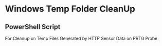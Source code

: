 # Windows Temp Folder CleanUp
## PowerShell Script
For Cleanup on Temp Files Generated by HTTP Sensor Data on PRTG Probe

